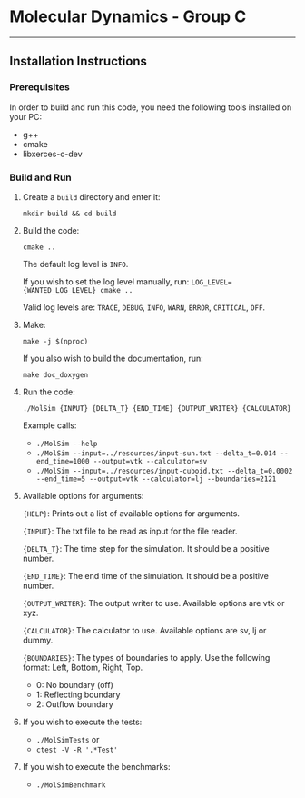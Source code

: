 # Molecular Dynamics - Group C

---

## Installation Instructions

### Prerequisites

In order to build and run this code, you need the following tools installed on your PC:

- g++
- cmake
- libxerces-c-dev

### Build and Run

1. Create a `build` directory and enter it:

   `mkdir build && cd build`

2. Build the code:

   `cmake ..`
   
   The default log level is `INFO`.
   
    If you wish to set the log level manually, run:
   `LOG_LEVEL={WANTED_LOG_LEVEL} cmake ..`

   Valid log levels are: `TRACE`, `DEBUG`, `INFO`, `WARN`, `ERROR`, `CRITICAL`, `OFF`.
   

3. Make:

   `make -j $(nproc)`

   If you also wish to build the documentation, run:

   `make doc_doxygen`

4. Run the code:

   `./MolSim {INPUT} {DELTA_T} {END_TIME} {OUTPUT_WRITER} {CALCULATOR}`

   Example calls: 
      - `./MolSim --help`
      - `./MolSim --input=../resources/input-sun.txt --delta_t=0.014 --end_time=1000 --output=vtk --calculator=sv`
      - `./MolSim --input=../resources/input-cuboid.txt --delta_t=0.0002 --end_time=5 --output=vtk --calculator=lj --boundaries=2121`

5. Available options for arguments:

   `{HELP}`: Prints out a list of available options for arguments.

   `{INPUT}`: The txt file to be read as input for the file reader.

   `{DELTA_T}`: The time step for the simulation. It should be a positive number.

   `{END_TIME}`: The end time of the simulation. It should be a positive number.

   `{OUTPUT_WRITER}`: The output writer to use. Available options are vtk or xyz.

   `{CALCULATOR}`: The calculator to use. Available options are sv, lj or dummy.

   `{BOUNDARIES}`: The types of boundaries to apply. Use the following format: Left, Bottom, Right, Top.
   - 0: No boundary (off)
   - 1: Reflecting boundary
   - 2: Outflow boundary

6. If you wish to execute the tests:
      - `./MolSimTests`
      or
      - `ctest -V -R '.*Test'`

7. If you wish to execute the benchmarks:
      - `./MolSimBenchmark`

